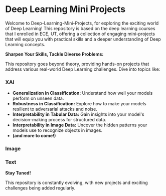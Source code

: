 # Deep Learning Mini Projects
Welcome to Deep-Learning-Mini-Projects, for exploring the exciting world of Deep Learning! This repository is based on the deep learning courses that I enrolled in ECE, UT, offering a collection of engaging mini-projects that will equip you with practical skills and a deeper understanding of Deep Learning concepts.

**Sharpen Your Skills, Tackle Diverse Problems:**

This repository goes beyond theory, providing hands-on projects that address various real-world Deep Learning challenges. Dive into topics like:

### XAI
* **Generalization in Classification:** Understand how well your models perform on unseen data.
* **Robustness in Classification:** Explore how to make your models resilient to adversarial attacks and noise.
* **Interpretability in Tabular Data:** Gain insights into your model's decision-making process for structured data.
* **Interpretability in Image Data:** Uncover the hidden patterns your models use to recognize objects in images.
* **(and more to come!)**

### Image
### Text

**Stay Tuned!** 

This repository is constantly evolving, with new projects and exciting challenges being added regularly.
